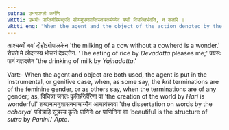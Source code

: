 ```yaml
---
sutra: उभयप्राप्तौ कर्मणि
vRtti: उभयोः प्राप्तिर्यस्मिन्कृति सोयमुभयप्राप्तिस्तत्रकर्मण्येव षष्ठी विभक्तिर्भवति, न कतरि ॥
vRtti_eng: "When the agent and the object of the action denoted by the words formed by _krit_-affixes, are both used in a sentence, in the object only, the sixth case-affix is employed, and not in the agent (the object is put in the genitive case and not the agent)."
---
```

आश्चर्य्यो गवां दोहोऽगोपालकेन 'the milking of a cow without a cowherd is a wonder.' रोचते मे ओदनस्य भोजनं देवदत्तेन. 'The eating of rice by _Devadatta_ pleases me;' पयसः पानं यज्ञदत्तेन 'the drinking of milk by _Yajnadatta_.'

Vart:- When the agent and object are both used, the agent is put in the instrumental, or genitive case, when, as some say, the _krit_ terminations are of the feminine gender, or as others say, when the terminations are of any gender; as, विचित्रा जगतः कृतिर्हरेर्हरिणा वा 'the creation of the world by _Hari_ is wonderful' शब्दानामनुशासनमाचार्य्येण आचार्यस्यवा 'the dissertation on words by the _acharya_' पवित्राहि सूत्रस्य कृतिः पाणिनेः  or पाणिनिना वा 'beautiful is the structure of _sutra_ by _Panini_.' _Apte_.
